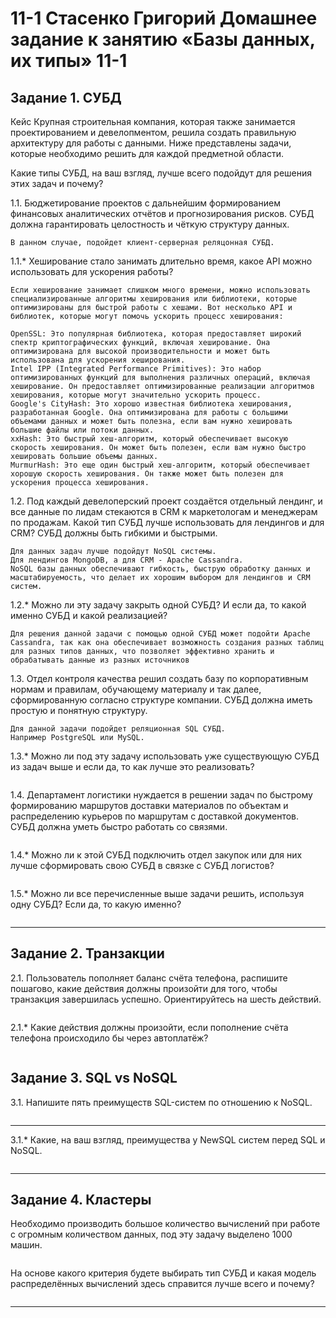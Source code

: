 # 11-1 Стасенко Григорий Домашнее задание к занятию «Базы данных, их типы» 11-1

## Задание 1. СУБД
Кейс
Крупная строительная компания, которая также занимается проектированием и девелопментом, решила создать правильную архитектуру для работы с данными. Ниже представлены задачи, которые необходимо решить для каждой предметной области.

Какие типы СУБД, на ваш взгляд, лучше всего подойдут для решения этих задач и почему?

1.1. Бюджетирование проектов с дальнейшим формированием финансовых аналитических отчётов и прогнозирования рисков. СУБД должна гарантировать целостность и чёткую структуру данных.

````
В данном случае, подойдет клиент-серверная реляцонная СУБД.
````

1.1.* Хеширование стало занимать длительно время, какое API можно использовать для ускорения работы?

````
Если хеширование занимает слишком много времени, можно использовать специализированные алгоритмы хеширования или библиотеки, которые оптимизированы для быстрой работы с хешами. Вот несколько API и библиотек, которые могут помочь ускорить процесс хеширования:

OpenSSL: Это популярная библиотека, которая предоставляет широкий спектр криптографических функций, включая хеширование. Она оптимизирована для высокой производительности и может быть использована для ускорения хеширования.
Intel IPP (Integrated Performance Primitives): Это набор оптимизированных функций для выполнения различных операций, включая хеширование. Он предоставляет оптимизированные реализации алгоритмов хеширования, которые могут значительно ускорить процесс.
Google's CityHash: Это хорошо известная библиотека хеширования, разработанная Google. Она оптимизирована для работы с большими объемами данных и может быть полезна, если вам нужно хешировать большие файлы или потоки данных.
xxHash: Это быстрый хеш-алгоритм, который обеспечивает высокую скорость хеширования. Он может быть полезен, если вам нужно быстро хешировать большие объемы данных.
MurmurHash: Это еще один быстрый хеш-алгоритм, который обеспечивает хорошую скорость хеширования. Он также может быть полезен для ускорения процесса хеширования.
````

1.2. Под каждый девелоперский проект создаётся отдельный лендинг, и все данные по лидам стекаются в CRM к маркетологам и менеджерам по продажам. Какой тип СУБД лучше использовать для лендингов и для CRM? СУБД должны быть гибкими и быстрыми.

````
Для данных задач лучше подойдут NoSQL системы.
Для лендингов MongoDB, а для CRM - Apache Cassandra.
NoSQL базы данных обеспечивают гибкость, быструю обработку данных и масштабируемость, что делает их хорошим выбором для лендингов и CRM систем.
````

1.2.* Можно ли эту задачу закрыть одной СУБД? И если да, то какой именно СУБД и какой реализацией?

````
Для решения данной задачи с помощью одной СУБД может подойти Apache Cassandra, так как она обеспечивает возможность создания разных таблиц для разных типов данных, что позволяет эффективно хранить и обрабатывать данные из разных источников
````

1.3. Отдел контроля качества решил создать базу по корпоративным нормам и правилам, обучающему материалу и так далее, сформированную согласно структуре компании. СУБД должна иметь простую и понятную структуру.

````
Для данной задачи подойдет реляционная SQL СУБД.
Например PostgreSQL или MySQL.

````

1.3.* Можно ли под эту задачу использовать уже существующую СУБД из задач выше и если да, то как лучше это реализовать?

````

````

1.4. Департамент логистики нуждается в решении задач по быстрому формированию маршрутов доставки материалов по объектам и распределению курьеров по маршрутам с доставкой документов. СУБД должна уметь быстро работать со связями.

````

````

1.4.* Можно ли к этой СУБД подключить отдел закупок или для них лучше сформировать свою СУБД в связке с СУБД логистов?

````

````

1.5.* Можно ли все перечисленные выше задачи решить, используя одну СУБД? Если да, то какую именно?

````

````


---

## Задание 2. Транзакции
2.1. Пользователь пополняет баланс счёта телефона, распишите пошагово, какие действия должны произойти для того, чтобы транзакция завершилась успешно. Ориентируйтесь на шесть действий.

````

````

2.1.* Какие действия должны произойти, если пополнение счёта телефона происходило бы через автоплатёж?

````

````
 
## Задание 3. SQL vs NoSQL
3.1. Напишите пять преимуществ SQL-систем по отношению к NoSQL.

````

````

---
3.1.* Какие, на ваш взгляд, преимущества у NewSQL систем перед SQL и NoSQL.

````

````

---

## Задание 4. Кластеры
Необходимо производить большое количество вычислений при работе с огромным количеством данных, под эту задачу выделено 1000 машин.

````

````
 
На основе какого критерия будете выбирать тип СУБД и какая модель распределённых вычислений здесь справится лучше всего и почему?

````

````

---
